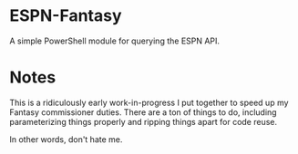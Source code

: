 # ESPN-Fantasy
A simple PowerShell module for querying the ESPN API.

# Notes
This is a ridiculously early work-in-progress I put together to speed up my Fantasy commissioner duties. There are a ton of things to do, including parameterizing things properly and ripping things apart for code reuse.

In other words, don't hate me.
